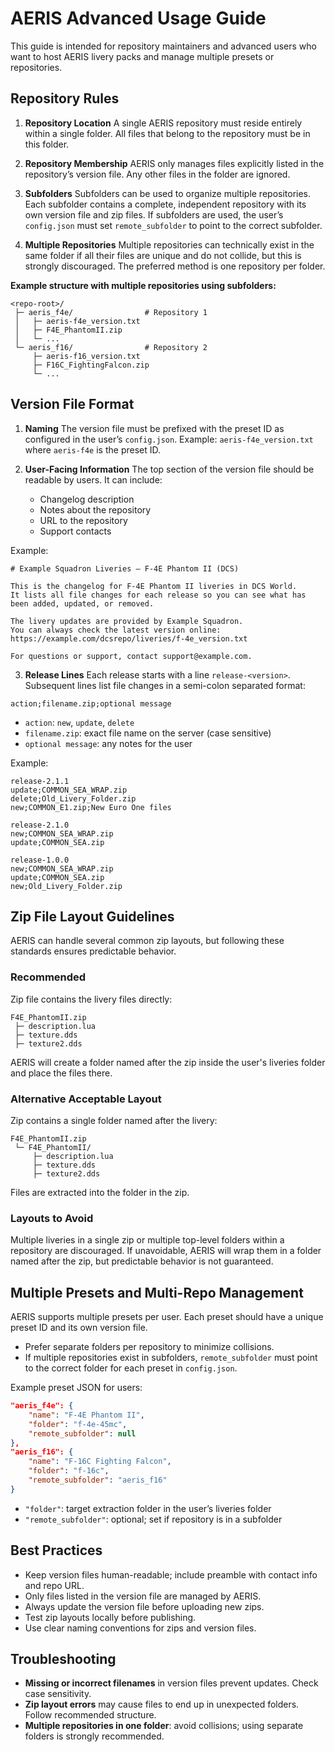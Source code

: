 # AERIS Advanced Usage Guide

This guide is intended for repository maintainers and advanced users who want to host AERIS livery packs and manage multiple presets or repositories.

## Repository Rules

1. **Repository Location**
   A single AERIS repository must reside entirely within a single folder. All files that belong to the repository must be in this folder.

2. **Repository Membership**
   AERIS only manages files explicitly listed in the repository’s version file. Any other files in the folder are ignored.

3. **Subfolders**
   Subfolders can be used to organize multiple repositories. Each subfolder contains a complete, independent repository with its own version file and zip files. If subfolders are used, the user’s `config.json` must set `remote_subfolder` to point to the correct subfolder.

4. **Multiple Repositories**
   Multiple repositories can technically exist in the same folder if all their files are unique and do not collide, but this is strongly discouraged. The preferred method is one repository per folder.

**Example structure with multiple repositories using subfolders:**

```text
<repo-root>/
 ├─ aeris_f4e/                # Repository 1
 │   ├─ aeris-f4e_version.txt
 │   ├─ F4E_PhantomII.zip
 │   └─ ...
 └─ aeris_f16/                # Repository 2
     ├─ aeris-f16_version.txt
     ├─ F16C_FightingFalcon.zip
     └─ ...
```

## Version File Format

1. **Naming**
   The version file must be prefixed with the preset ID as configured in the user’s `config.json`.
   Example: `aeris-f4e_version.txt` where `aeris-f4e` is the preset ID.

2. **User-Facing Information**
   The top section of the version file should be readable by users. It can include:

   * Changelog description
   * Notes about the repository
   * URL to the repository
   * Support contacts

Example:

```
# Example Squadron Liveries — F-4E Phantom II (DCS)

This is the changelog for F-4E Phantom II liveries in DCS World.
It lists all file changes for each release so you can see what has
been added, updated, or removed.

The livery updates are provided by Example Squadron.
You can always check the latest version online:
https://example.com/dcsrepo/liveries/f-4e_version.txt

For questions or support, contact support@example.com.
```

3. **Release Lines**
   Each release starts with a line `release-<version>`. Subsequent lines list file changes in a semi-colon separated format:

```
action;filename.zip;optional message
```

* `action`: `new`, `update`, `delete`
* `filename.zip`: exact file name on the server (case sensitive)
* `optional message`: any notes for the user

Example:

```
release-2.1.1
update;COMMON_SEA_WRAP.zip
delete;Old_Livery_Folder.zip
new;COMMON_E1.zip;New Euro One files

release-2.1.0
new;COMMON_SEA_WRAP.zip
update;COMMON_SEA.zip

release-1.0.0
new;COMMON_SEA_WRAP.zip
update;COMMON_SEA.zip
new;Old_Livery_Folder.zip
```

## Zip File Layout Guidelines

AERIS can handle several common zip layouts, but following these standards ensures predictable behavior.

### Recommended

Zip file contains the livery files directly:

```text
F4E_PhantomII.zip
 ├─ description.lua
 ├─ texture.dds
 ├─ texture2.dds
```

AERIS will create a folder named after the zip inside the user's liveries folder and place the files there.

### Alternative Acceptable Layout

Zip contains a single folder named after the livery:

```text
F4E_PhantomII.zip
 └─ F4E_PhantomII/
     ├─ description.lua
     ├─ texture.dds
     ├─ texture2.dds
```

Files are extracted into the folder in the zip.

### Layouts to Avoid

Multiple liveries in a single zip or multiple top-level folders within a repository are discouraged. If unavoidable, AERIS will wrap them in a folder named after the zip, but predictable behavior is not guaranteed.

## Multiple Presets and Multi-Repo Management

AERIS supports multiple presets per user. Each preset should have a unique preset ID and its own version file.

* Prefer separate folders per repository to minimize collisions.
* If multiple repositories exist in subfolders, `remote_subfolder` must point to the correct folder for each preset in `config.json`.

Example preset JSON for users:

```json
"aeris_f4e": {
    "name": "F-4E Phantom II",
    "folder": "f-4e-45mc",
    "remote_subfolder": null
},
"aeris_f16": {
    "name": "F-16C Fighting Falcon",
    "folder": "f-16c",
    "remote_subfolder": "aeris_f16"
}
```

* `"folder"`: target extraction folder in the user’s liveries folder
* `"remote_subfolder"`: optional; set if repository is in a subfolder

## Best Practices

* Keep version files human-readable; include preamble with contact info and repo URL.
* Only files listed in the version file are managed by AERIS.
* Always update the version file before uploading new zips.
* Test zip layouts locally before publishing.
* Use clear naming conventions for zips and version files.

## Troubleshooting

* **Missing or incorrect filenames** in version files prevent updates. Check case sensitivity.
* **Zip layout errors** may cause files to end up in unexpected folders. Follow recommended structure.
* **Multiple repositories in one folder**: avoid collisions; using separate folders is strongly recommended.
